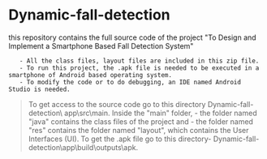 # Dynamic-fall-detection
this repository contains the full source code of the project "To Design and Implement a Smartphone Based Fall Detection System" 

       - All the class files, layout files are included in this zip file. 
       - To run this project, the .apk file is needed to be executed in a smartphone of Android based operating system. 
       - To modify the code or to do debugging, an IDE named Android Studio is needed.
> To get access to the source code go to this directory Dynamic-fall-detection\ app\src\main.
> Inside the "main" folder, 
    - the folder named "java" contains the class files of the project and 
    - the folder named "res" contains the folder named "layout", which contains the User Interfaces (UI).
>  To get the .apk file go to this directory- Dynamic-fall-detection\app\build\outputs\apk. 
